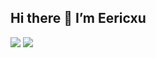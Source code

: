 ## Hi there 👋 I’m Eericxu

<!-- [![Eericxu's GitHub stats](https://github-readme-stats-xuemomo.vercel.app/api?username=XueMoMo&show_icons=true&theme=dracula)](https://github.com/anuraghazra/github-readme-stats) -->
<picture>
  <source media="(prefers-color-scheme: dark)" srcset="https://github-readme-stats-xuemomo.vercel.app/api?username=XueMoMo&show_icons=true&theme=dracula">
  <source
    srcset="https://github-readme-stats-xuemomo.vercel.app/api?username=XueMoMo&show_icons=true"
    media="(prefers-color-scheme: light), (prefers-color-scheme: no-preference)"
  />
  <img src="https://github-readme-stats-xuemomo.vercel.app/api?username=XueMoMo&show_icons=true&theme=dracula">
</picture>
<!-- [![Top Langs](https://github-readme-stats-xuemomo.vercel.app/api/top-langs/?username=XueMoMo&hide=html&show_icons=true&theme=dracula&layout=compact)](https://github.com/anuraghazra/github-readme-stats) -->
<picture>
  <source media="(prefers-color-scheme: dark)" srcset="https://github-readme-stats-xuemomo.vercel.app/api/top-langs/?username=XueMoMo&hide=html&show_icons=true&theme=dracula&layout=compact">
  <source
    srcset="https://github-readme-stats-xuemomo.vercel.app/api/top-langs/?username=XueMoMo&hide=html&show_icons=true&layout=compact"
    media="(prefers-color-scheme: light), (prefers-color-scheme: no-preference)"
  />
  <img src="https://github-readme-stats-xuemomo.vercel.app/api/top-langs/?username=XueMoMo&hide=html&show_icons=true&theme=dracula&layout=compact">
</picture>
<!--
**XueMoMo/XueMoMo** is a ✨ _special_ ✨ repository because its `README.md` (this file) appears on your GitHub profile.

Here are some ideas to get you started:

- 🔭 I’m currently working on ...
- 🌱 I’m currently learning ...
- 👯 I’m looking to collaborate on ...
- 🤔 I’m looking for help with ...
- 💬 Ask me about ...
- 📫 How to reach me: ...
- 😄 Pronouns: ...
- ⚡ Fun fact: ...
-->
